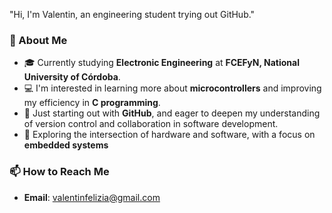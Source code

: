 

"Hi, I'm Valentin, an engineering student trying out GitHub."

### 🚀 About Me

- 🎓 Currently studying **Electronic Engineering** at **FCEFyN, National University of Córdoba**.
- 💻 I'm interested in learning more about **microcontrollers** and improving my efficiency in **C programming**.
- 🌱 Just starting out with **GitHub**, and eager to deepen my understanding of version control and collaboration in software development.
- 🔧 Exploring the intersection of hardware and software, with a focus on **embedded systems**

### 📫 How to Reach Me

- **Email**: valentinfelizia@gmail.com
